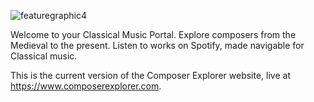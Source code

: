 ![featuregraphic4](https://user-images.githubusercontent.com/63013081/196046260-4c9737f8-9532-4df1-b31e-d20b589fc20d.png)

Welcome to your Classical Music Portal. Explore composers from the Medieval to the present.
Listen to works on Spotify, made navigable for Classical music.

This is the current version of the Composer Explorer website, live at https://www.composerexplorer.com.
